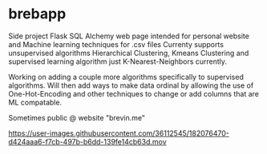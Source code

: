 # brebapp
Side project 
Flask SQL Alchemy web page intended for personal website and Machine learning techniques for .csv files
Currenty supports unsupervised algorithms Hierarchical Clustering, Kmeans Clustering and supervised learning algorithm just K-Nearest-Neighbors currently.

Working on adding a couple more algorithms specifically to supervised algorithms. Will then add ways to make data ordinal by allowing the use of One-Hot-Encoding and other techniques to change or add columns that are ML compatable. 

Sometimes public @ website "brevin.me"

https://user-images.githubusercontent.com/36112545/182076470-d424aaa6-f7cb-497b-b6dd-139fe14cb63d.mov



